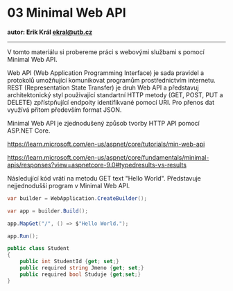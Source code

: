 # 03 Minimal Web API

**autor: Erik Král ekral@utb.cz**

---

V tomto materiálu si probereme práci s webovými službami s pomocí Minimal Web API.

Web API (Web Application Programming Interface) je sada pravidel a protokolů umožňující komunikovat programům prostřednictvím internetu. REST (Representation State Transfer) je druh Web API a představuj architektonický styl použivající standartní HTTP metody (GET, POST, PUT a DELETE) zpřístpňující endpoity identifikvané pomocí URI. Pro přenos dat využívá přitom především format JSON.

Minimal Web API je zjednodušený způsob tvorby HTTP API pomocí ASP.NET Core.

https://learn.microsoft.com/en-us/aspnet/core/tutorials/min-web-api

https://learn.microsoft.com/en-us/aspnet/core/fundamentals/minimal-apis/responses?view=aspnetcore-9.0#typedresults-vs-results


Následující kód vrátí na metodu GET text "Hello World". Představuje nejjednodušší program v Minimal Web API.

```csharp
var builder = WebApplication.CreateBuilder();

var app = builder.Build();

app.MapGet("/", () => $"Hello World.");

app.Run();
```




```csharp
public class Student
{
    public int StudentId {get; set;}
    public required string Jmeno {get; set;}
    public required bool Studuje {get;set;}
}
```

